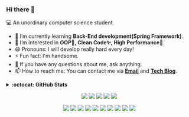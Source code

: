 ### Hi there 👋 

 💻 An unordinary computer science student.    

- 🌱 I’m currently learning **Back-End development(Spring Framework)**.
- 🤔 I’m interested in **OOP💊, Clean Code✨, High Performance🚀**.
- 😄 Pronouns: I will develop really hard every day!
- ⚡ Fun fact: I'm handsome.
- 💬 If you have any questions about me, ask anything.
- 📫 How to reach me: You can contact me via **[Email](mailto:jinseong.dev@gmail.com)** and **[Tech Blog](https://blog.naver.com/eddy5360)**.

<details markdown="1">
<summary><strong>:octocat: GitHub Stats</strong></summary>
<br/>
<p align = "center">
  <img src = "https://github-readme-stats.vercel.app/api?username=JinseongHwang&theme=discord_old_blurple&hide=stars&show_icons=true&count_private=true&line_height=24" align="center" style="width: 50%">
  <img src = "https://github-readme-stats.vercel.app/api/top-langs/?username=JinseongHwang&theme=discord_old_blurple&layout=compact&langs_count=6" align="center" style="width: 35%">
</p>
</details>

<p align="center">
 <img src="https://img.shields.io/badge/-🍽 Main Dish-white?style=flat-square"/>
 <img src="https://img.shields.io/badge/-Java-black?style=flat-square&logo=java"/>
 <img src="https://img.shields.io/badge/-Spring-black?style=flat-square&logo=spring"/>
 <img src="https://img.shields.io/badge/-MySQL-black?style=flat-square&logo=mysql"/>
 <img src="https://img.shields.io/badge/-Docker-black?style=flat-square&logo=docker"/>
</p>
<p align="center">
 <img src="https://img.shields.io/badge/-🥗 Side Dish-white?style=flat-square"/>
 <img src="https://img.shields.io/badge/-C++-black?style=flat-square&logo=cplusplus"/>
 <img src="https://img.shields.io/badge/-Node.js-black?style=flat-square&logo=Node.js"/>
 <img src="https://img.shields.io/badge/-Selenium-black?style=flat-square&logo=Selenium"/>
 <img src="https://img.shields.io/badge/-PyQt5-black?style=flat-square&logo=Qt"/>
 <img src="https://img.shields.io/badge/-Git-black?style=flat-square&logo=git"/>
 <img src="https://img.shields.io/badge/Linux-black?style=flat-square&logo=linux"/>
 <img src="https://img.shields.io/badge/-RabbitMQ-black?style=flat-square&logo=RabbitMQ"/>
 <img src="https://img.shields.io/badge/Jenkins-black?style=flat-square&logo=jenkins"/>
 <img src="https://hits.seeyoufarm.com/api/count/incr/badge.svg?url=https%3A%2F%2Fgithub.com%2FJinseongHwang&count_bg=%2379C83D&title_bg=%23555555&icon=github.svg&icon_color=%23E7E7E7&title=hits&edge_flat=true"/>
</p>

<!--
**JinseongHwang/JinseongHwang** is a ✨ _special_ ✨ repository because its `README.md` (this file) appears on your GitHub profile.

Here are some ideas to get you started:

![HTML5](https://img.shields.io/badge/-HTML5-black?style=flat-square&logo=html5)
![CSS3](https://img.shields.io/badge/-CSS3-black?style=flat-square&logo=css3)
![PHP](https://img.shields.io/badge/PHP-black?style=flat-square&logo=php)
![Docker](https://img.shields.io/badge/-Docker-black?style=flat-square&logo=docker)
![Amazon AWS](https://img.shields.io/badge/Amazon%20AWS-black?style=flat-square&logo=amazon-aws)
![GitHub](https://img.shields.io/badge/-GitHub-black?style=flat-square&logo=github)
![VS Code](https://img.shields.io/badge/-VS%20Code-black?style=flat-square&logo=visual-studio-code)
![IntelliJ](https://img.shields.io/badge/-IntelliJ%20IDEA-black?style=flat-square&logo=jetbrains)
![Pycharm](https://img.shields.io/badge/-Pycharm-black?style=flat-square&logo=jetbrains)
![CLion](https://img.shields.io/badge/-CLion-black?style=flat-square&logo=jetbrains)
![Webstorm](https://img.shields.io/badge/-Webstorm-black?style=flat-square&logo=jetbrains)
![Postman](https://img.shields.io/badge/Postman-black?style=flat-square&logo=postman)
![Slack](https://img.shields.io/badge/-Slack-black?style=flat-square&logo=Slack)
![JetBrains](https://img.shields.io/badge/-JetBrains%20IDE-black?style=flat-square&logo=jetbrains)

- ⌨ I have development experience in C,C++ / Python / Java / JSP / PHP / HTML+CSS / Javascript.
- ❤ The most familiar editors are Visual Studio, Visual Studio Code, IntelliJ IDEA and WebStorm.

- 🔭 I’m currently working on ...
- 🌱 I’m currently learning ...
- 👯 I’m looking to collaborate on ...
- 🤔 I’m looking for help with ...
- 💬 Ask me about ...
- 📫 How to reach me: ...
- 😄 Pronouns: ...
- ⚡ Fun fact: ...

- 👯 I’m looking to collaborate on making **Web services.**
-->
